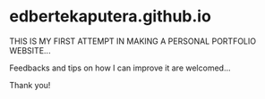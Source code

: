 # edbertekaputera.github.io
THIS IS MY FIRST ATTEMPT IN MAKING A PERSONAL PORTFOLIO WEBSITE...

Feedbacks and tips on how I can improve it are welcomed...

Thank you!
